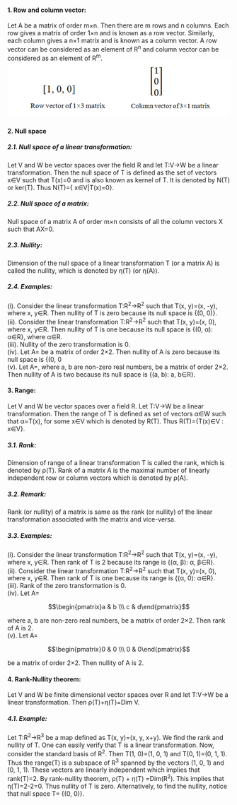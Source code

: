#### 1. Row and column vector:
Let A be a matrix of order m×n. Then there are m rows and n columns. Each row gives a matrix of order 1×n and is known as a row vector. Similarly, each column gives a n×1 matrix and is known as a column vector. A row vector can be considered as an element of R<sup>n</sup> and column vector can be considered as an element of R<sup>m</sup>.
![Row and column vector](images/exp6finalimaage.PNG "Row and column vector")
#### 2. Null space	
##### 2.1. Null space of a linear transformation: 
Let V and W be vector spaces over the field R and let T:V→W be a linear transformation. Then the null space of T is defined as the set of vectors x&isin;V such that T(x)=0 and is also known as kernel of T. It is denoted by N(T) or ker(T). Thus N(T)={ x&isin;V|T(x)=0}.
##### 2.2. Null space of a matrix: 
Null space of a matrix A of order m×n consists of all the column vectors X such that AX=0. 
##### 2.3. Nullity: 
Dimension of the null space of a linear transformation T (or a matrix A) is called the nullity, which is denoted by η(T) (or η(A)).
##### 2.4. Examples:
(i). Consider the linear transformation T:R<sup>2</sup>→R<sup>2</sup> such that T(x, y)=(x, -y), where x, y&isin;R. Then nullity of T is zero because its null space is {(0, 0)}. <br>
(ii). Consider the linear transformation T:R<sup>2</sup>→R<sup>2</sup> such that T(x, y)=(x, 0), where x, y&isin;R. Then nullity of T is one because its null space is {(0, α): α&isin;R}, where α&isin;R. <br>
(iii). Nullity of the zero transformation is 0. <br>
(iv). Let A= be a matrix of order 2×2. Then nullity of A is zero because its null space is {(0, 0 <br>
(v). Let A=, where a, b are non-zero real numbers, be a matrix of order 2×2. Then nullity of A is two because its null space is {(a, b): a, b&isin;R}. <br>
#### 3. Range: 
Let V and W be vector spaces over a field R. Let T:V→W be a linear transformation. Then the range of T is defined as set of vectors α&isin;W such that α=T(x), for some x&isin;V which is denoted by R(T). Thus R(T)={T(x)&isin;V : x&isin;V}. 
##### 3.1. Rank: 
Dimension of range of a linear transformation T is called the rank, which is denoted by ρ(T). Rank of a matrix A is the maximal number of linearly independent row or column vectors which is denoted by ρ(A).
##### 3.2. Remark: 
Rank (or nullity) of a matrix is same as the rank (or nullity) of the linear transformation associated with the matrix and vice-versa.
##### 3.3. Examples:
(i). Consider the linear transformation T:R<sup>2</sup>→R<sup>2</sup> such that T(x, y)=(x, -y), where x, y&isin;R. Then rank of T is 2 because its range is {(α, β): α, β&isin;R}. <br>
(ii). Consider the linear transformation T:R<sup>2</sup>→R<sup>2</sup> such that T(x, y)=(x, 0), where x, y&isin;R. Then rank of T is one because its range is {(α, 0): α&isin;R}.<br>
(iii). Rank of the zero transformation is 0. <br>
(iv). Let A= 

$$\begin{pmatrix}a & b \\\ c & d\end{pmatrix}$$

where a, b are non-zero real numbers, be a matrix of order 2×2. Then rank of A is 2. <br>
(v). Let A=

$$\begin{pmatrix}0 & 0 \\\ 0 & 0\end{pmatrix}$$

be a matrix of order 2×2. Then nullity of A is 2.

#### 4. Rank-Nullity theorem: 
Let V and W be finite dimensional vector spaces over R and let T:V→W be a linear transformation. Then ρ(T)+η(T)=Dim V.
##### 4.1. Example: 
Let T:R<sup>2</sup>→R<sup>3</sup> be a map defined as T(x, y)=(x, y, x+y). We find the rank and nullity of T. One can easily verify that T is a linear transformation. Now, consider the standard basis of R<sup>2</sup>. Then T(1, 0)=(1, 0, 1) and T(0, 1)=(0, 1, 1). Thus the range(T) is a subspace of R<sup>3</sup> spanned by the vectors (1, 0, 1) and (0, 1, 1). These vectors are linearly independent which implies that rank(T)=2. By rank-nullity theorem, ρ(T) + η(T) =Dim(R<sup>2</sup>). This implies that η(T)=2-2=0. Thus nullity of T is zero. Alternatively, to find the nullity, notice that null space T= {(0, 0)}.
